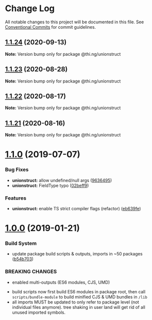 # Change Log

All notable changes to this project will be documented in this file.
See [Conventional Commits](https://conventionalcommits.org) for commit guidelines.

## [1.1.24](https://github.com/thi-ng/umbrella/compare/@thi.ng/unionstruct@1.1.23...@thi.ng/unionstruct@1.1.24) (2020-09-13)

**Note:** Version bump only for package @thi.ng/unionstruct





## [1.1.23](https://github.com/thi-ng/umbrella/compare/@thi.ng/unionstruct@1.1.22...@thi.ng/unionstruct@1.1.23) (2020-08-28)

**Note:** Version bump only for package @thi.ng/unionstruct





## [1.1.22](https://github.com/thi-ng/umbrella/compare/@thi.ng/unionstruct@1.1.21...@thi.ng/unionstruct@1.1.22) (2020-08-17)

**Note:** Version bump only for package @thi.ng/unionstruct





## [1.1.21](https://github.com/thi-ng/umbrella/compare/@thi.ng/unionstruct@1.1.20...@thi.ng/unionstruct@1.1.21) (2020-08-16)

**Note:** Version bump only for package @thi.ng/unionstruct





# [1.1.0](https://github.com/thi-ng/umbrella/compare/@thi.ng/unionstruct@1.0.6...@thi.ng/unionstruct@1.1.0) (2019-07-07)

### Bug Fixes

* **unionstruct:** allow undefined/null args ([9636495](https://github.com/thi-ng/umbrella/commit/9636495))
* **unionstruct:** FieldType typo ([02beff9](https://github.com/thi-ng/umbrella/commit/02beff9))

### Features

* **unionstruct:** enable TS strict compiler flags (refactor) ([eb639fe](https://github.com/thi-ng/umbrella/commit/eb639fe))

# [1.0.0](https://github.com/thi-ng/umbrella/compare/@thi.ng/unionstruct@0.1.19...@thi.ng/unionstruct@1.0.0) (2019-01-21)

### Build System

* update package build scripts & outputs, imports in ~50 packages ([b54b703](https://github.com/thi-ng/umbrella/commit/b54b703))

### BREAKING CHANGES

* enabled multi-outputs (ES6 modules, CJS, UMD)

- build scripts now first build ES6 modules in package root, then call
  `scripts/bundle-module` to build minified CJS & UMD bundles in `/lib`
- all imports MUST be updated to only refer to package level
  (not individual files anymore). tree shaking in user land will get rid of
  all unused imported symbols.
